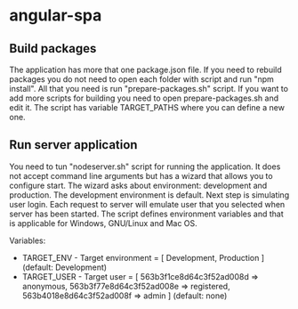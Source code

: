 # angular-spa

Build packages
-------------------------------
The application has more that one package.json file. If you need to rebuild packages you do not need to open
each folder with script and run "npm install". All that you need is run "prepare-packages.sh" script.
If you want to add more scripts for building you need to open prepare-packages.sh and edit it.
The script has variable TARGET_PATHS where you can define a new one.

Run server application
-------------------------------
You need to tun "nodeserver.sh" script for running the application. It does not accept command line arguments
but has a wizard that allows you to configure start. The wizard asks about environment: development and production.
The development environment is default. Next step is simulating user login. Each request to server will emulate user
that you selected when server has been started. The script defines environment variables and that is applicable for
Windows, GNU/Linux and Mac OS.

Variables:
- TARGET_ENV - Target environment = [ Development, Production ] (default: Development)
- TARGET_USER - Target user = [ 
  563b3f1ce8d64c3f52ad008d => anonymous,
  563b3f77e8d64c3f52ad008e => registered,
  563b4018e8d64c3f52ad008f => admin
] (default: none)
